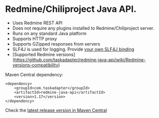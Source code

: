 # Redmine/Chiliproject Java API.

* Uses Redmine REST API
* Does not require any plugins installed to Redmine/Chiliproject server.
* Runs on any standard Java platform
* Supports HTTP proxy
* Supports GZipped responses from servers
* SLF4J is used for logging. Provide [your own SLF4J binding](http://www.slf4j.org/codes.html#StaticLoggerBinder)
* [Supported Redmine versions] (https://github.com/taskadapter/redmine-java-api/wiki/Redmine-versions-compatibility)

Maven Central dependency:

    <dependency>
        <groupId>com.taskadapter</groupId>
        <artifactId>redmine-java-api</artifactId>
        <version>1.17</version>
    </dependency>

Check the [latest release version in Maven Central](http://search.maven.org/#search%7Cgav%7C1%7Cg%3A%22com.taskadapter%22%20AND%20a%3A%22redmine-java-api%22)
